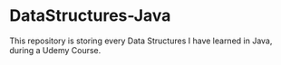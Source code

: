 # DataStructures-Java
This repository is storing every Data Structures I have learned in Java, during a Udemy Course.
